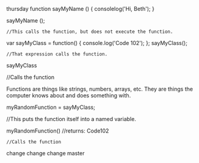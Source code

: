 thursday
function sayMyName () {
    consolelog('Hi, Beth');
}

sayMyName ();

    //This calls the function, but does not execute the function.

var sayMyClass = function() {
    console.log('Code 102');
};
sayMyClass();

    //That expression calls the function.

sayMyClass

//Calls the function


Functions are things like strings, numbers, arrays, etc. They are things the computer knows about and does something with.


myRandomFunction = sayMyClass;
  
//This puts the function itself into a named variable.

myRandomFunction()
    //returns: Code102

    //Calls the function

change change change
master
